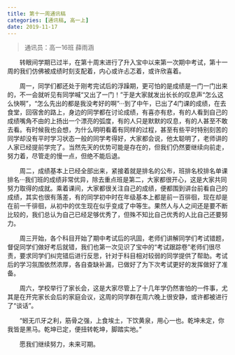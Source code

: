 ```yaml
---
title: 第十一周通讯稿
categories: [通讯稿, 高一上]
date: 2019-11-17
---
```


> 通讯员：高一16班 薛雨涵

　　转眼间学期已过半，在第十周末进行了升入宝中以来第一次期中考试，第十一周的我们仿佛被成绩时刻支配着，内心或许忐忑着，或许欣喜着。

　　周一，同学们都还处于刚考完试后的浮躁期，更可怕的是成绩是一门一门出来的，不一会就听见有同学喊“又出了一门！”于是大家就发出长长的叹息声“怎么这么快啊”，“怎么先出的都是我没考好的啊”···到了中午，已出了4门课的成绩，在去食堂，回宿舍的路上，身边的同学都在讨论成绩，有喜亦有悲，有的人看到自己的成绩嘴角不由的上扬出一个漂亮的弧度，有的人只是默默的叹息，有的人甚至不敢去看。有时候我也会想，为什么明明看着有同样的过程，甚至有些平时特别刻苦的同学却没有平时学习状态一般的同学考得好，大家都会说，他太聪明了，老师讲的人家已经提前学完了。当然先天的优势可能是存在的，但我们仍然要继续向前走，努力着，尽管走的慢一点，但绝不能后退。

　　周二，成绩基本上已经全部出来，紧接着就是排名的公布，班排名校排名单课排名···我们班的成绩非常优异，除去重点班是第二，大家都很开心，这是大家共同努力取得的成就。乘着课间，大家都很关注自己的成绩，便都围到讲台前看自己的成绩，其实也很有落差，有的同学初中时在年级基本上都是前一百徘徊，现在却是在前一千徘徊，从初中的优生现在似乎变成了中等生。果然人与人之间还是要不断比较的，我们总认为自己已经足够优秀了，但殊不知比自己优秀的人比自己还要努力。

　　周三开始，各个科目开始了期中考试后的巩固，老师们讲解同学们考试错题，督促同学们做好考后就错，我们也第一次见识了宝中的“考试跟踪卷”老师们很尽责，要求同学们纠完错后进行反思，针对于科目相对较弱的同学提供了帮助。考试后的学习氛围依然浓厚，各自查缺补漏，已做好了为下次考试更好的发挥做好了准备。

　　周六，学校举行了家长会，这是大家尽管上了十几年学仍然害怕的一件事，尤其是在开完家长会后的家庭会议，这周的同学群在周六晚上很安静，或许都被进行了“谈话”。

　　“蚓无爪牙之利，筋骨之强，上食埃土，下饮黄泉，用心一也。乾坤未定，你我皆是黑马。乾坤已定，便扭转乾坤，脚踏实地。”

　　愿我们继续努力，未来可期。
